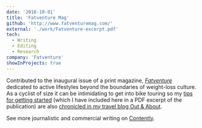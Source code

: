 ```yaml
---
date: '2018-10-01'
title: 'Fatventure Mag'
github: 'http://www.fatventuremag.com/'
external: './work/Fatventure-excerpt.pdf'
tech:
  - Writing
  - Editing
  - Research
company: 'Fatventure'
showInProjects: true
---
```


Contributed to the inaugural issue of a print magazine, [*Fatventure*](http://www.fatventuremag.com/) dedicated to active lifestyles beyond the boundaries of weight-loss culture. As a cyclist of size it can be intimidating to get into bike touring so my [tips for getting started](./work/Fatventure-excerpt.pdf) (which I have included here in a PDF excerpt of the publication) are also [chronicled in my travel blog Out & About](https://outandabout.space/2018/11/05/fatventure-magazine-is-here/).

See more journalistic and commercial writing on [Contently](https://alleyhector.contently.com/).
